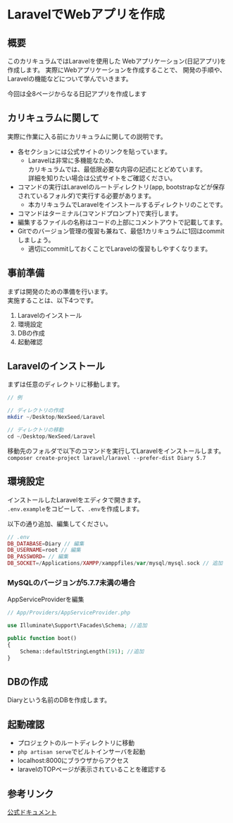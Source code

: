 # LaravelでWebアプリを作成

## 概要
このカリキュラムではLaravelを使用した
Webアプリケーション(日記アプリ)を作成します。
実際にWebアプリケーションを作成することで、
開発の手順や、Laravelの機能などについて学んでいきます。

今回は全8ページからなる日記アプリを作成します

## カリキュラムに関して
実際に作業に入る前にカリキュラムに関しての説明です。  
- 各セクションには公式サイトのリンクを貼っています。
  - Laravelは非常に多機能なため、  
    カリキュラムでは、最低限必要な内容の記述にとどめています。  
    詳細を知りたい場合は公式サイトをご確認ください。
- コマンドの実行はLaravelのルートディレクトリ(app, bootstrapなどが保存されているフォルダ)で実行する必要があります。 
  - 本カリキュラムでLaravelをインストールするディレクトリのことです。   
- コマンドはターミナル(コマンドプロンプト)で実行します。  
- 編集するファイルの名称はコードの上部にコメントアウトで記載してます。  
- Gitでのバージョン管理の復習も兼ねて、最低1カリキュラムに1回はcommitしましょう。
  - 適切にcommitしておくことでLaravelの復習もしやすくなります。

## 事前準備
まずは開発のための準備を行います。  
実施することは、以下4つです。    
1. Laravelのインストール
2. 環境設定
3. DBの作成
4. 起動確認

## Laravelのインストール

まずは任意のディレクトリに移動します。  
```php
// 例

// ディレクトリの作成
mkdir ~/Desktop/NexSeed/Laravel

// ディレクトリの移動
cd ~/Desktop/NexSeed/Laravel
```

移動先のフォルダで以下のコマンドを実行してLaravelをインストールします。  
`composer create-project laravel/laravel --prefer-dist Diary 5.7`

## 環境設定
インストールしたLaravelをエディタで開きます。  
`.env.example`をコピーして、`.env`を作成します。

以下の通り追加、編集してください。
```php
// .env
DB_DATABASE=Diary // 編集
DB_USERNAME=root // 編集
DB_PASSWORD= // 編集
DB_SOCKET=/Applications/XAMPP/xamppfiles/var/mysql/mysql.sock // 追加
```

### MySQLのバージョンが5.7.7未満の場合
AppServiceProviderを編集
```php
// App/Providers/AppServiceProvider.php

use Illuminate\Support\Facades\Schema; //追加

public function boot()
{
    Schema::defaultStringLength(191); //追加
}
```

## DBの作成
Diaryという名前のDBを作成します。  

## 起動確認
- プロジェクトのルートディレクトリに移動
- `php artisan serve`でビルトインサーバを起動
- localhost:8000にブラウザからアクセス
- laravelのTOPページが表示されていることを確認する

## 参考リンク
[公式ドキュメント](https://readouble.com/laravel/5.7/ja/)